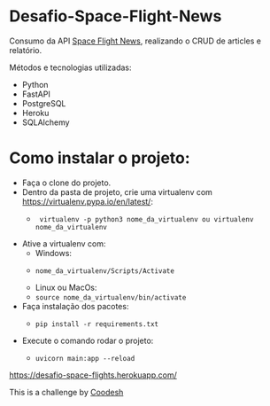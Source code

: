 # Desafio-Space-Flight-News
Consumo da API [Space Flight News](https://api.spaceflightnewsapi.net/v3/documentation), realizando o CRUD de articles e relatório.

Métodos e tecnologias utilizadas:
  - Python
  - FastAPI
  - PostgreSQL
  - Heroku
  - SQLAlchemy 


# Como instalar o projeto:
  
  - Faça o clone do projeto.
  - Dentro da pasta de projeto, crie uma virtualenv com https://virtualenv.pypa.io/en/latest/:
     - ```
        virtualenv -p python3 nome_da_virtualenv ou virtualenv nome_da_virtualenv
        ```
  - Ative a virtualenv com:
     - Windows:
      -  ```
         nome_da_virtualenv/Scripts/Activate 
           ```
     - Linux ou MacOs:
      - ```source nome_da_virtualenv/bin/activate```
  - Faça instalação dos pacotes:
    - ```
      pip install -r requirements.txt
      ```
  - Execute o comando rodar o projeto:
    - ```
      uvicorn main:app --reload
      ```
   
https://desafio-space-flights.herokuapp.com/


This is a challenge by [Coodesh](https://coodesh.com)
